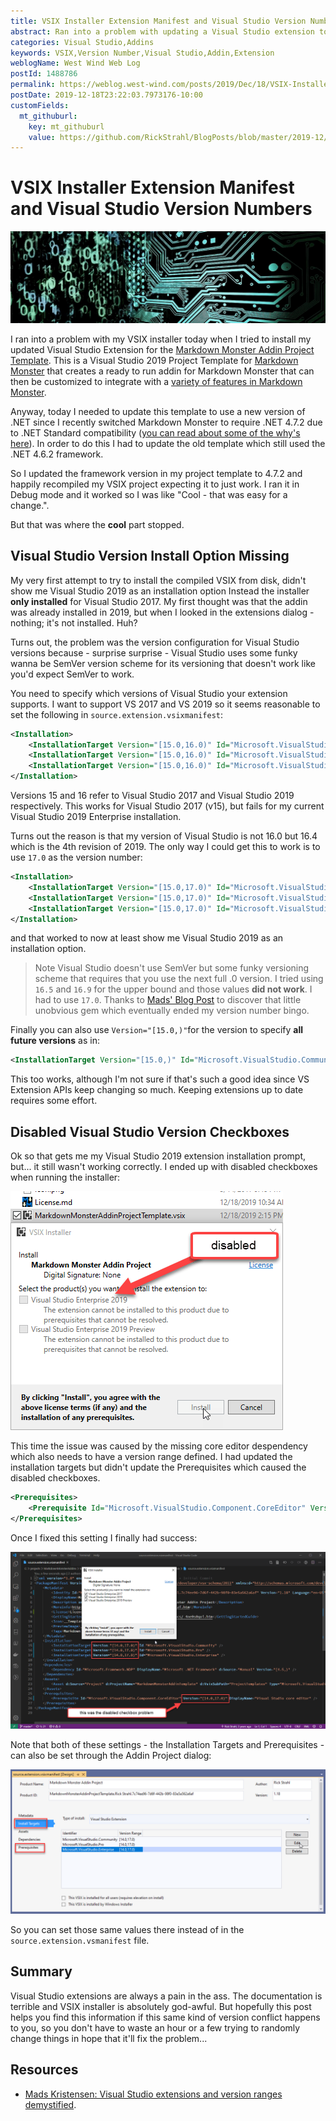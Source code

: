 ```yaml
---
title: VSIX Installer Extension Manifest and Visual Studio Version Numbers
abstract: Ran into a problem with updating a Visual Studio extension today where the VSIX installer first failed to install for the latest version of Visual Studio and then failed to enable the option to install for that same version. Turns out it was related to incorrectly specifying the right version number for VS 2019 and in this post I show how to use the correct (and somewhat unexpected) version syntax.
categories: Visual Studio,Addins
keywords: VSIX,Version Number,Visual Studio,Addin,Extension
weblogName: West Wind Web Log
postId: 1488786
permalink: https://weblog.west-wind.com/posts/2019/Dec/18/VSIX-Installer-Manifest-and-Visual-Studio-Version-Numbers
postDate: 2019-12-18T23:22:03.7973176-10:00
customFields:
  mt_githuburl:
    key: mt_githuburl
    value: https://github.com/RickStrahl/BlogPosts/blob/master/2019-12/VSIX-Installer-Manifest-and-Visual-Studio-Version-Issues/VsixInstallerManifestAndVisualStudioVersionIssues.md
---
```

# VSIX Installer Extension Manifest and Visual Studio Version Numbers

![](installation.jpg)

I ran into a problem with my VSIX installer today when I tried to install my updated Visual Studio Extension for the [Markdown Monster Addin Project Template](https://marketplace.visualstudio.com/items?itemName=RickStrahl.MarkdownMonsterAddinProject). This is a Visual Studio 2019 Project Template for [Markdown Monster](https://markdownmonster.west-wind.com/) that creates a ready to run addin for Markdown Monster that can then be customized to integrate with a [variety of features in Markdown Monster](https://markdownmonster.west-wind.com/docs/_4ne0s0qoi.htm).

Anyway, today I needed to update this template to use a new version of .NET since I recently switched Markdown Monster to require .NET 4.7.2 due to .NET Standard compatibility ([you can read about some of the why's here](https://weblog.west-wind.com/posts/2019/Feb/19/Using-NET-Standard-with-Full-Framework-NET)). In order to do this I had to update the old template which still used the .NET 4.6.2 framework.

So I updated the framework version in my project template to 4.7.2 and happily recompiled my VSIX project expecting it to just work. I ran it in Debug mode and it worked so I was like "Cool - that was easy for a change.". 

But that was where the **cool** part stopped.

## Visual Studio Version Install Option Missing
My very first attempt to try to install the compiled VSIX from disk, didn't show me Visual Studio 2019 as an installation option Instead the installer **only installed** for Visual Studio 2017. My first thought was that the addin was already installed in 2019, but when I looked in the extensions dialog - nothing; it's not installed. Huh?

Turns out, the problem was the version configuration for Visual Studio versions because - surprise surprise - Visual Studio uses some funky wanna be SemVer version scheme for its versioning that doesn't work like you'd expect SemVer to work.

You need to specify which versions of Visual Studio your extension supports. I want to support VS 2017 and VS 2019 so it seems reasonable to set the following in `source.extension.vsixmanifest`:

```xml
<Installation>
    <InstallationTarget Version="[15.0,16.0)" Id="Microsoft.VisualStudio.Community" />
    <InstallationTarget Version="[15.0,16.0)" Id="Microsoft.VisualStudio.Pro" />
    <InstallationTarget Version="[15.0,16.0)" Id="Microsoft.VisualStudio.Enterprise" />
</Installation>
```

Versions 15 and 16 refer to Visual Studio 2017 and Visual Studio 2019 respectively. This works for Visual Studio 2017 (v15), but  fails for my current Visual Studio 2019 Enterprise installation. 

Turns out the reason is that my version of Visual Studio is not 16.0 but 16.4 which is the 4th revision of 2019. The only way I could get this to work is to use `17.0` as the version number:

```xml
<Installation>
    <InstallationTarget Version="[15.0,17.0)" Id="Microsoft.VisualStudio.Community" />
    <InstallationTarget Version="[15.0,17.0)" Id="Microsoft.VisualStudio.Pro" />
    <InstallationTarget Version="[15.0,17.0)" Id="Microsoft.VisualStudio.Enterprise" />
</Installation>
```

and that worked to now at least show me Visual Studio 2019 as an installation option.

> Note Visual Studio doesn't use SemVer but some funky versioning scheme that requires that you use the next full .0 version. I tried using `16.5` and `16.9` for the upper bound and those values **did not work**. I had to use `17.0`. Thanks to [Mads' Blog Post](https://devblogs.microsoft.com/visualstudio/visual-studio-extensions-and-version-ranges-demystified/) to discover that little unobvious gem which eventually ended my version number bingo.

Finally you can also use `Version="[15.0,)"`for the version to specify **all future versions** as in:

```xml
<InstallationTarget Version="[15.0,)" Id="Microsoft.VisualStudio.Community" />
```

This too works, although I'm not sure if that's such a good idea since VS Extension APIs keep changing so much. Keeping extensions up to date requires some effort.

## Disabled Visual Studio Version Checkboxes
Ok so that gets me my Visual Studio 2019 extension installation prompt, but... it still wasn't working correctly. I ended up with disabled checkboxes when running the installer:

![](DisabledVsixDialog.png)

This time the issue was caused by the missing core editor despendency which also needs to have a version range defined. I had updated the installation targets but didn't update the Prerequisites which caused the disabled checkboxes.

```xml
<Prerequisites>
    <Prerequisite Id="Microsoft.VisualStudio.Component.CoreEditor" Version="[15.0,17.0)" DisplayName="Visual Studio core editor" />
</Prerequisites>
```

Once I fixed this setting I finally had success:

![](SuccessfulAddinDialog.png)


Note that both of these settings - the Installation Targets and Prerequisites - can also be set through the Addin Project dialog:

![](VSAddinProjectDialog.png)

So you can set those same values there instead of in the `source.extension.vsmanifest` file.

## Summary
Visual Studio extensions are always a pain in the ass. The documentation is terrible and VSIX installer is absolutely god-awful. But hopefully this post helps you find this information if this same kind of version conflict happens to you, so you don't have to waste an hour or a few trying to randomly change things in hope that it'll fix the problem...

## Resources

* [Mads Kristensen: Visual Studio extensions and version ranges demystified](https://devblogs.microsoft.com/visualstudio/visual-studio-extensions-and-version-ranges-demystified/).